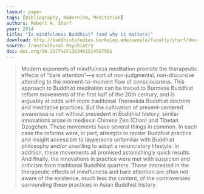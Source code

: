 ```yaml
---
layout: paper
tags: [Bibliography, Modernism, Meditation]
authors: Robert H. Sharf
year: 2014
title: "Is mindfulness Buddhist? (and why it matters)"
download: http://buddhiststudies.berkeley.edu/people/faculty/sharf/documents/Sharf%20Is%20Mindfulness%20Buddhist.pdf
source: Transcultural Psychiatry
doi: doi.org/10.1177%2F1363461514557561
---
```


> Modern exponents of mindfulness meditation promote the therapeutic effects of “bare attention”—a sort of non-judgmental, non-discursive attending to the moment-to-moment flow of consciousness. This approach to Buddhist meditation can be traced to Burmese Buddhist reform movements of the first half of the 20th century, and is arguably at odds with more traditional Theravāda Buddhist doctrine and meditative practices. But the cultivation of present-centered awareness is not without precedent in Buddhist history; similar innovations arose in medieval Chinese Zen (Chan) and Tibetan Dzogchen. These movements have several things in common. In each case the reforms were, in part, attempts to render Buddhist practice and insight accessible to laypersons unfamiliar with Buddhist philosophy and/or unwilling to adopt a renunciatory lifestyle. In addition, these movements all promised astonishingly quick results. And finally, the innovations in practice were met with suspicion and criticism from traditional Buddhist quarters. Those interested in the therapeutic effects of mindfulness and bare attention are often not aware of the existence, much less the content, of the controversies surrounding these practices in Asian Buddhist history.
